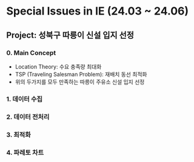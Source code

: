 # Special Issues in IE (24.03 ~ 24.06)

## Project: 성북구 따릉이 신설 입지 선정

### 0. Main Concept
  - Location Theory: 수요 충족량 최대화
  - TSP (Traveling Salesman Problem): 재배치 동선 최적화
  - 위의 두가지를 모두 만족하는 따릉이 주유소 신설 입지 선정

### 1. 데이터 수집

### 2. 데이터 전처리


### 3. 최적화

### 4. 파레토 차트
